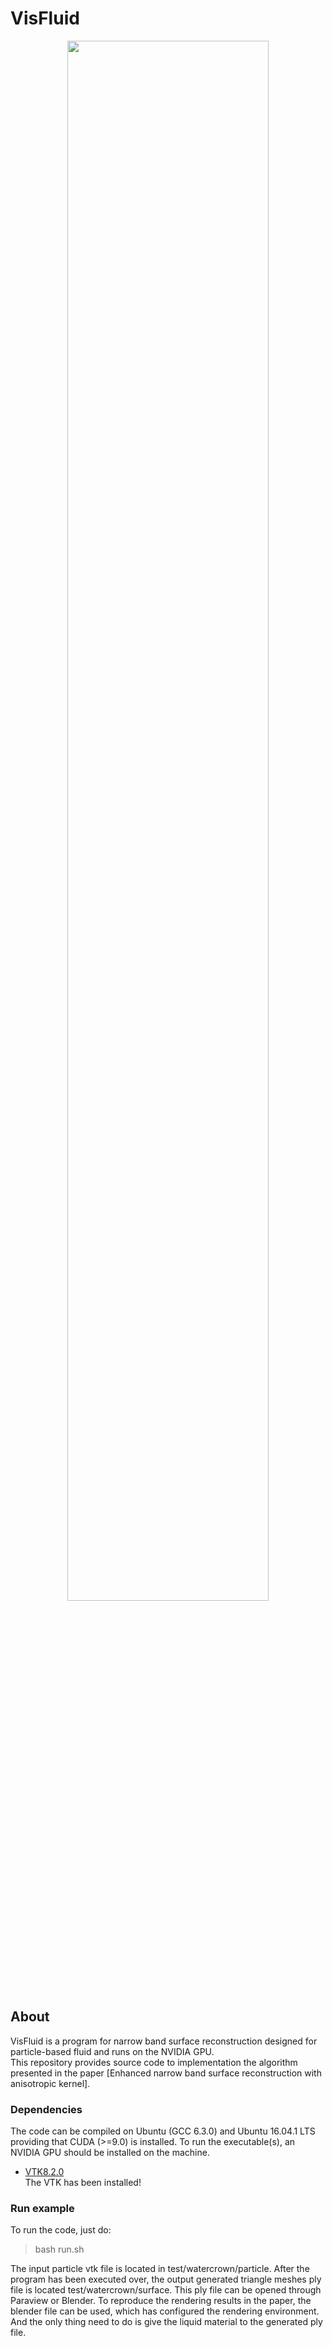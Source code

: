 # **VisFluid** 

<p align="center">
    <img src="./assets/david_pacthes.png" width="80%"><br>
</p>

## **About**
VisFluid is a program for narrow band surface reconstruction designed for particle-based fluid and runs on the NVIDIA GPU.  
This repository provides source code to implementation the algorithm presented in the paper [Enhanced narrow band surface reconstruction with anisotropic kernel].  

### **Dependencies**
The code can be compiled on Ubuntu (GCC 6.3.0) and Ubuntu 16.04.1 LTS providing that CUDA (>=9.0) is installed. To run the executable(s), an NVIDIA GPU should be installed on the machine.  
- [VTK8.2.0](https://vtk.org/)  
The VTK has been installed!  

### **Run example**
To run the code, just do:  
> bash run.sh  

The input particle vtk file is located in test/watercrown/particle. After the program has been executed over, the output generated triangle meshes ply file is located test/watercrown/surface. This ply file can be opened through Paraview or Blender. To reproduce the rendering results in the paper, the blender file can be used, which has configured the rendering environment. And the only thing need to do is give the liquid material to the generated ply file.
